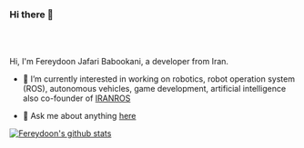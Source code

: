 ### Hi there 👋

<br />
<br />

Hi, I'm Fereydoon Jafari Babookani, a developer from Iran.

- 🔭 I’m currently interested in working on robotics, robot operation system (ROS), autonomous vehicles, game development, artificial intelligence also co-founder of [IRANROS](http://iranros.com/)

- 💬 Ask me about anything [here](https://github.com/fereydoon031/fereydoon031/issues)


<a href="https://github.com/fereydoon031">
  <img align="center" src="https://github-readme-stats.vercel.app/api?username=fereydoon031&show_icons=true&include_all_commits=true&theme=material-palenight" alt="Fereydoon's github stats" />
</a>

